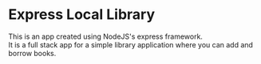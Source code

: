 # Express Local Library
This is an app created using NodeJS's express framework. <br>
It is a full stack app for a simple library application where you can add and borrow books.
